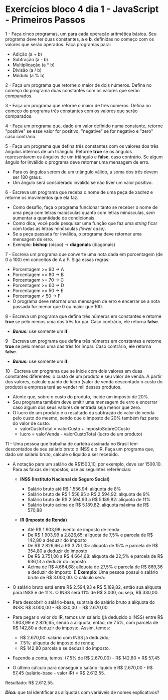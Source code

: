 # Exercícios bloco 4 dia 1 - JavaScript - Primeiros Passos 

1 - Faça cinco programas, um para cada operação aritmética básica. Seu programa deve ter duas constantes, **a** e **b**, definidas no começo com os valores que serão operados. Faça programas para:

* Adição (a + b)
* Subtração (a - b)
* Multiplicação (a * b)
* Divisão (a / b)
* Módulo (a % b)

2 - Faça um programa que retorne o maior de dois números. Defina no começo do programa duas constantes com os valores que serão comparados.

3 - Faça um programa que retorne o maior de três números. Defina no começo do programa três constantes com os valores que serão comparados.

4 - Faça um programa que, dado um valor definido numa constante, retorne "positive" se esse valor for positivo, "negative" se for negativo e "zero" caso contrário.

5 - Faça um programa que defina três constantes com os valores dos três ângulos internos de um triângulo. Retorne **true** se os ângulos representarem os ângulos de um triângulo e **false**, caso contrário. Se algum ângulo for inválido o programa deve retornar uma mensagem de erro.

* Para os ângulos serem de um triângulo válido, a soma dos três devem ser 180 graus.
* Um ângulo será considerado inválido se não tiver um valor positivo.

6 - Escreva um programa que receba o nome de uma peça de xadrez e retorne os movimentos que ela faz.

* Como desafio, faça o programa funcionar tanto se receber o nome de uma peça com letras maiúsculas quanto com letras minúsculas, *sem* aumentar a quantidade de condicionais.
* Como dica, você pode pesquisar uma função que faz uma *string* ficar com todas as letras minúsculas *(lower case)*.
* Se a peça passada for inválida, o programa deve retornar uma mensagem de erro.
* Exemplo: **bishop** (bispo) -> **diagonals** (diagonais)

7 - Escreva um programa que converte uma nota dada em porcentagem (de 0 a 100) em conceitos de A a F. Siga essas regras:

* Porcentagem >= 90 -> A
* Porcentagem >= 80 -> B
* Porcentagem >= 70 -> C
* Porcentagem >= 60 -> D
* Porcentagem >= 50 -> E
* Porcentagem < 50 -> F
* O programa deve retornar uma mensagem de erro e encerrar se a nota passada for menor que 0 ou maior que 100.

8 -  Escreva um programa que defina três números em constantes e retorne **true** se pelo menos uma das três for par. Caso contrário, ele retorna **false**.

* **_Bonus:_** use somente um **if**.

9 - Escreva um programa que defina três números em constantes e retorne **true** se pelo menos uma das três for ímpar. Caso contrário, ele retorna **false**.

* **_Bonus:_** use somente um **if**.

10 - Escreva um programa que se inicie com dois valores em duas constantes diferentes: o custo de um produto e seu valor de venda. A partir dos valores, calcule quanto de lucro (valor de venda descontado o custo do produto) a empresa terá ao vender mil desses produtos.

* Atente que, sobre o custo do produto, incide um imposto de 20%.
* Seu programa também deve emitir uma mensagem de erro e encerrar caso algum dos seus valores de entrada seja menor que zero.
* O lucro de um produto é o resultado da subtração do valor de venda pelo custo do mesmo, sendo que o imposto de 20% também faz parte do valor de custo.
    * valorCustoTotal = valorCusto + impostoSobreOCusto
    * lucro = valorVenda - valorCustoTotal (lucro de um produto)

11 - Uma pessoa que trabalha de carteira assinada no Brasil tem descontados de seu salário bruto o INSS e o IR. Faça um programa que, dado um salário bruto, calcule o líquido a ser recebido.

* A notação para um salário de R$1500,10, por exemplo, deve ser 1500.10. Para as faixas de impostos, use as seguintes referências:
   
    * **INSS (Instituto Nacional do Seguro Social)**
        * Salário bruto até R$ 1.556,94: alíquota de 8%
        * Salário bruto de R$ 1.556,95 a R$ 2.594,92: alíquota de 9%
        * Salário bruto de R$ 2.594,93 a R$ 5.189,82: alíquota de 11%
        * Salário bruto acima de R$ 5.189,82: alíquota máxima de R$ 570,88

    * **IR (Imposto de Renda)**
        * Até R$ 1.903,98: isento de imposto de renda
        * De R$ 1.903,99 a 2.826,65: alíquota de 7,5% e parcela de R$ 142,80 a deduzir do imposto
        * De R$ 2.826,66 a R$ 3.751,05: alíquota de 15% e parcela de R$ 354,80 a deduzir do imposto
        * De R$ 3.751,06 a R$ 4.664,68: alíquota de 22,5% e parcela de R$ 636,13 a deduzir do imposto
        * Acima de R$ 4.664,68: alíquota de 27,5% e parcela de R$ 869,36 a deduzir do imposto.
E
**Exemplo**: Uma pessoa possui o salário bruto de R$ 3.000,00. O cálculo será:

* O salário bruto está entre R$ 2.594,93 e R$ 5.189,82, então sua alíquota para INSS é de 11%. O INSS será 11% de R$ 3.000, ou seja, R$ 330,00.
* Para descobrir o salário-base, subtraia do salário bruto a alíquota do INSS: R$ 3.000,00 - R$ 330,00 = R$ 2.670,00.
* Para pegar o valor do IR, temos um salário (já deduzido o INSS) entre R$ 1.903,99 e 2.826,65, sendo a alíquota, então, de 7.5%, com parcela de R$ 142,80 a deduzir do imposto. Assim, temos:
    * R$ 2.670,00: salário com INSS já deduzido;
    * 7.5%: alíquota de imposto de renda;
    * R$ 142,80 parcela a se deduzir do imposto.
* Fazendo a conta, temos: (7,5% de R$ 2.670,00) - R$ 142,80 = R$ 57,45
* O último cálculo para conseguir o salário líquido é R$ 2.670,00 - R$ 57,45 (salário-base - valor IR) = R$ 2.612,55.

Resultado: R$ 2.612,55.

**_Dica:_** que tal identificar as alíquotas com variáveis de nomes explicativos?